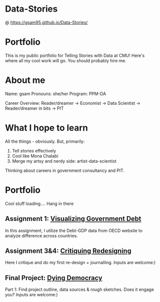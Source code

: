 # Data-Stories

@ https://gsam95.github.io/Data-Stories/

# Portfolio
This is my public portfolio for Telling Stories with Data at CMU!  Here's where all my cool work will go.  You should probably hire me. 

# About me
Name: gsam
Pronouns: she/her
Program: PPM-DA

Career Overview: Reader/dreamer -> Economist -> Data Scientist -> Reader/dreamer in bits -> PIT

# What I hope to learn
All the things - obviously. But, primarily: 

1. Tell stories effectively
2. Cool like Mona Chalabi
3. Merge my artsy and nerdy side: artist-data-scientist

Thinking about careers in government consultancy and PIT.

# Portfolio
Cool stuff loading....
Hang in there

## Assignment 1: [Visualizing Government Debt](visualizing-government-debt)
In this assignment, I utilize the Debt-GDP data from OECD website to analyze difference across countries.
   

## Assignment 3&4: [Critiquing Redesigning](critiquing-redesigning)
Here I critique and do my first re-design +  journalling. Inputs are welcome:)

## Final Project: [Dying Democracy](dying-democracy)
Part 1: Find project outline, data sources & rough sketches. Does it engage you? Inputs are welcome:)


